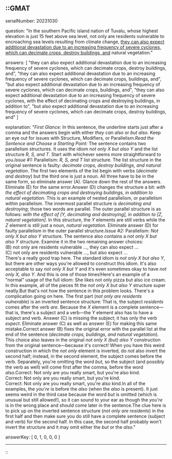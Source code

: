 ::GMAT
---


serialNumber: 20231030

question: "In the southern Pacific island nation of Tuvalu, whose highest elevation is just 15 feet above sea level, not only are residents vulnerable to encroaching sea levels resulting from climate change, <u>they can also expect additional devastation due to an increasing frequency of severe cyclones, which can decimate crops, destroy buildings, and</u> natural vegetation."

answers: [
  "they can also expect additional devastation due to an increasing frequency of severe cyclones, which can decimate crops, destroy buildings, and",
  "they can also expect additional devastation due to an increasing frequency of severe cyclones, which can decimate crops, buildings, and",
  "but also expect additional devastation due to an increasing frequency of severe cyclones, which can decimate crops, buildings, and",
  "they can also expect additional devastation due to an increasing frequency of severe cyclones, with the effect of decimating crops and destroying buildings, in addition to",
  "but also expect additional devastation due to an increasing frequency of severe cyclones, which can decimate crops, destroy buildings, and"
]

explanation: "<i>First Glance:</i> In this sentence, the underline starts just after a comma and the answers begin with either <i>they can also</i> or <i>but also</i>. Keep an eye out for issues with Structure, Modifiers, or Parallelism.<i>Read the Sentence and Choose a Starting Point:</i> The sentence contains two parallelism structures. It uses the idiom <i>not only X but also Y</i> and the list structure <i>R, S, and T</i>. Start with whichever seems more straightforward to you.<i>Issue #1:</i> Parallelism: <i>R, S, and T</i> list structure. The list structure in the original sentence is faulty: <i>decimate crops, destroy buildings, and natural vegetation</i>. The first two elements of the list begin with verbs (<i>decimate and destroy</i>) but the third one is just a noun. All three have to be in the same form, so eliminate answer (A). Glance down the rest of the answers. Eliminate (E) for the same error.Answer (D) changes the structure a bit: <i>with the effect of decimating crops and destroying buildings, in addition to natural vegetation</i>. This is an example of nested parallelism, or parallelism within parallelism. The innermost parallel structure is <i>decimating and destroying</i>; those two words are parallel. The outer parallel structure is as follows: <i>with the effect of [Y, decimating and destroying], in addition to [Z, natural vegetation]</i>. In this structure, the <i>Y</i> elements are still verbs while the <i>Z</i> element is still just a noun, <i>natural vegetation</i>. Eliminate answer (D) for faulty parallelism in the outer parallel structure.<i>Issue #2:</i> Parallelism: <i>Not only X but also Y</i> structure. The sentence also contains a <i>not only X but also Y</i> structure. Examine it in the two remaining answer choices:<br>(B) not only are residents vulnerable ..., they can also expect ...<br>(C) not only are residents vulnerable ..., but also expect ...<br>There's a really good trap here. The standard idiom is <i>not only X but also Y</i>, but there are other ways you're allowed to construct this idiom. It's also acceptable to say <i>not only X but Y</i> and it's even sometimes okay to have <i>not only X, also Y</i>. And this is one of those times!Here's an example of a \"normal\" usage of the full idiom: She likes not only pizza but also ice cream. In this example, all of the pieces fit the <i>not only X but also Y</i> structure super neatly.But that's not how the sentence in this problem looks. There's a complication going on here. The first part (<i>not only are residents vulnerable</i>) is an inverted sentence structure: That is, the subject <i>residents</i> comes after the verb <i>are</i>. Because the <i>X</i> element is a complete sentence—that is, there's a subject and a verb—the <i>Y</i> element also has to have a subject and verb. Answer (C) is missing the subject; it has only the verb <i>expect</i>. Eliminate answer (C) as well as answer (E) for making this same mistake.Correct answer (B) fixes the original error with the parallel list at the end of the sentence (<i>decimate crops, buildings, and natural vegetation</i>). This choice also leaves in the original <i>not only X (but) also Y</i> construction from the original sentence—because it's correct! When you have this weird construction in which the <i>not only</i> element is inverted, do *not* also invert the second half; instead, in the second element, the subject comes before the verb. Separately, you're omitting the word <i>but</i>, so the subject (and possibly the verb as well) will come first after the comma, before the word <i>also</i>.Correct: Not only are you really smart, but you're also kind. <br>Correct: Not only are you really smart, but you're kind.<br>Correct: Not only are you really smart, you're also kind.In all of the examples, the <i>you're</i> is before the <i>also</i> (when the <i>also</i> is present). It just seems weird in the third case because the word <i>but</i> is omitted (which is unusual but still allowed!), so it can sound to your ear as though the <i>you're</i> is in the wrong place and should come later in the sentence.The clue here is to pick up on the inverted sentence structure (<i>not only are residents</i>) in the first half and then make sure you do still have a complete sentence (subject and verb) for the second half. In this case, the second half probably won't invert the structure and it may omit either the <i>but</i> or the <i>also</i>."

answerKey: [
  0, 
  1, 
  0, 
  0, 
  0
]



---
::